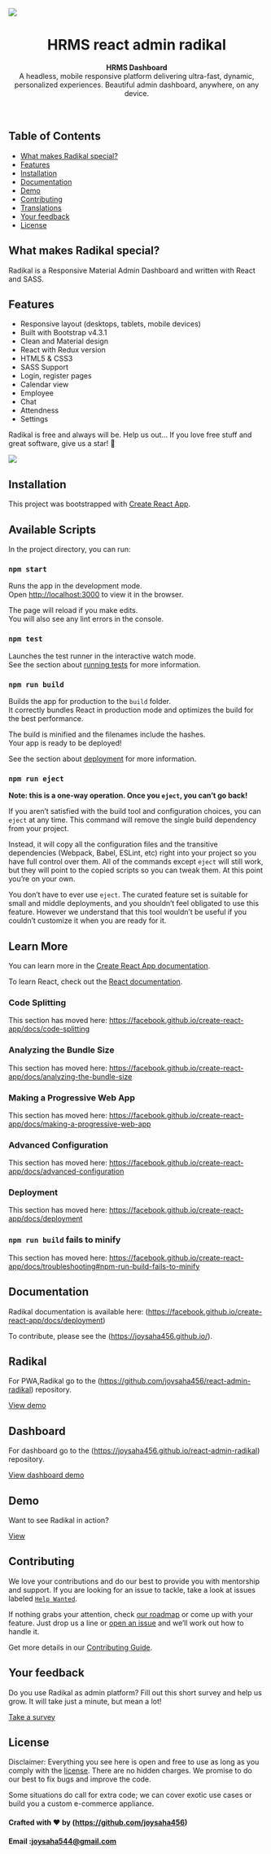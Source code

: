 ![](screenshots/screenshot1.png)

<div align="center">
  <h1>HRMS react admin radikal</h1>
</div>

<div align="center">
  <strong>HRMS Dashboard</strong>
</div>

<div align="center">
  A headless, mobile responsive platform delivering ultra-fast, dynamic, personalized experiences. Beautiful admin dashboard, anywhere, on any device.
</div>

<br>



<br>

## Table of Contents

- [What makes Radikal special?](#what-makes-Radikal-special)
- [Features](#features)
- [Installation](#installation)
- [Documentation](#documentation)
- [Demo](#demo)
- [Contributing](#contributing)
- [Translations](#translations)
- [Your feedback](#your-feedback)
- [License](#license)

## What makes Radikal special?

Radikal is a Responsive Material Admin Dashboard and written with React and SASS.

## Features

- Responsive layout (desktops, tablets, mobile devices)
- Built with Bootstrap v4.3.1
- Clean and Material design
- React with Redux version
- HTML5 & CSS3
- SASS Support
- Login, register pages
- Calendar view
- Employee
- Chat
- Attendness
- Settings

Radikal is free and always will be.
Help us out… If you love free stuff and great software, give us a star! 🌟

![](screenshots/screenshot2.png)

## Installation
This project was bootstrapped with [Create React App](https://github.com/facebook/create-react-app).

## Available Scripts

In the project directory, you can run:

### `npm start`

Runs the app in the development mode.<br>
Open [http://localhost:3000](http://localhost:3000) to view it in the browser.

The page will reload if you make edits.<br>
You will also see any lint errors in the console.

### `npm test`

Launches the test runner in the interactive watch mode.<br>
See the section about [running tests](https://facebook.github.io/create-react-app/docs/running-tests) for more information.

### `npm run build`

Builds the app for production to the `build` folder.<br>
It correctly bundles React in production mode and optimizes the build for the best performance.

The build is minified and the filenames include the hashes.<br>
Your app is ready to be deployed!

See the section about [deployment](https://facebook.github.io/create-react-app/docs/deployment) for more information.

### `npm run eject`

**Note: this is a one-way operation. Once you `eject`, you can’t go back!**

If you aren’t satisfied with the build tool and configuration choices, you can `eject` at any time. This command will remove the single build dependency from your project.

Instead, it will copy all the configuration files and the transitive dependencies (Webpack, Babel, ESLint, etc) right into your project so you have full control over them. All of the commands except `eject` will still work, but they will point to the copied scripts so you can tweak them. At this point you’re on your own.

You don’t have to ever use `eject`. The curated feature set is suitable for small and middle deployments, and you shouldn’t feel obligated to use this feature. However we understand that this tool wouldn’t be useful if you couldn’t customize it when you are ready for it.

## Learn More

You can learn more in the [Create React App documentation](https://facebook.github.io/create-react-app/docs/getting-started).

To learn React, check out the [React documentation](https://reactjs.org/).

### Code Splitting

This section has moved here: https://facebook.github.io/create-react-app/docs/code-splitting

### Analyzing the Bundle Size

This section has moved here: https://facebook.github.io/create-react-app/docs/analyzing-the-bundle-size

### Making a Progressive Web App

This section has moved here: https://facebook.github.io/create-react-app/docs/making-a-progressive-web-app

### Advanced Configuration

This section has moved here: https://facebook.github.io/create-react-app/docs/advanced-configuration

### Deployment

This section has moved here: https://facebook.github.io/create-react-app/docs/deployment

### `npm run build` fails to minify

This section has moved here: https://facebook.github.io/create-react-app/docs/troubleshooting#npm-run-build-fails-to-minify


## Documentation

Radikal documentation is available here: (https://facebook.github.io/create-react-app/docs/deployment)

To contribute, please see the (https://joysaha456.github.io/).


## Radikal

For PWA,Radikal go to the (https://github.com/joysaha456/react-admin-radikal) repository.

[View  demo](https://joysaha456.github.io/react-admin-radikal)

## Dashboard

For dashboard go to the (https://joysaha456.github.io/react-admin-radikal) repository.

[View dashboard demo](https://github.com/joysaha456/react-admin-radikal)

## Demo

Want to see Radikal in action?

[View ](https://joysaha456.github.io/react-admin-radikal)

## Contributing

We love your contributions and do our best to provide you with mentorship and support. If you are looking for an issue to tackle, take a look at issues labeled [`Help Wanted`](https://github.com/joysaha456/react-admin-radikal).

If nothing grabs your attention, check [our roadmap](https://github.com/joysaha456/react-admin-radikal) or come up with your feature. Just drop us a line or [open an issue](https://github.com/joysaha456/react-admin-radikal/issues/new) and we’ll work out how to handle it.

Get more details in our [Contributing Guide](https://github.com/joysaha456).

## Your feedback

Do you use Radikal as admin platform?
Fill out this short survey and help us grow. It will take just a minute, but mean a lot!

[Take a survey](https://github.com/joysaha456/react-admin-radikal)

## License

Disclaimer: Everything you see here is open and free to use as long as you comply with the [license](https://github.com/joysaha456/react-admin-radikal/blob/master/LICENSE). There are no hidden charges. We promise to do our best to fix bugs and improve the code.

Some situations do call for extra code; we can cover exotic use cases or build you a custom e-commerce appliance.

#### Crafted with ❤️ by (https://github.com/joysaha456)

#### Email :joysaha544@gmail.com